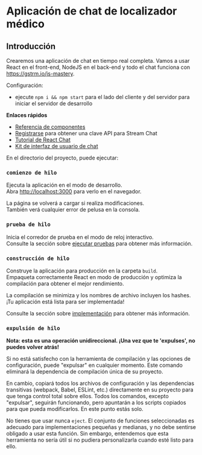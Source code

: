 # Aplicación de chat de localizador médico

## Introducción
Crearemos una aplicación de chat en tiempo real completa. Vamos a usar React en el front-end, NodeJS en el back-end y todo el chat funciona con https://gstrm.io/js-mastery.

Configuración:
- ejecute ```npm i && npm start``` para el lado del cliente y del servidor para iniciar el servidor de desarrollo

**Enlaces rápidos**
- [Referencia de componentes](https://getstream.github.io/stream-chat-react/)
- [Registrarse](https://getstream.io/chat/trial/) para obtener una clave API para Stream Chat
- [Tutorial de React Chat](https://getstream.io/chat/react-chat/tutorial/)
- [Kit de interfaz de usuario de chat](https://getstream.io/chat/ui-kit/)

En el directorio del proyecto, puede ejecutar:


### `comienzo de hilo`

Ejecuta la aplicación en el modo de desarrollo.\
Abra [http://localhost:3000](http://localhost:3000) para verlo en el navegador.

La página se volverá a cargar si realiza modificaciones.\
También verá cualquier error de pelusa en la consola.

### `prueba de hilo`

Inicia el corredor de prueba en el modo de reloj interactivo.\
Consulte la sección sobre [ejecutar pruebas](https://facebook.github.io/create-react-app/docs/running-tests) para obtener más información.

### `construcción de hilo`

Construye la aplicación para producción en la carpeta `build`.\
Empaqueta correctamente React en modo de producción y optimiza la compilación para obtener el mejor rendimiento.

La compilación se minimiza y los nombres de archivo incluyen los hashes.\
¡Tu aplicación está lista para ser implementada!

Consulte la sección sobre [implementación](https://facebook.github.io/create-react-app/docs/deployment) para obtener más información.

### `expulsión de hilo`

**Nota: esta es una operación unidireccional. ¡Una vez que te 'expulses', no puedes volver atrás!**

Si no está satisfecho con la herramienta de compilación y las opciones de configuración, puede "expulsar" en cualquier momento. Este comando eliminará la dependencia de compilación única de su proyecto.

En cambio, copiará todos los archivos de configuración y las dependencias transitivas (webpack, Babel, ESLint, etc.) directamente en su proyecto para que tenga control total sobre ellos. Todos los comandos, excepto "expulsar", seguirán funcionando, pero apuntarán a los scripts copiados para que pueda modificarlos. En este punto estás solo.

No tienes que usar nunca `eject`. El conjunto de funciones seleccionadas es adecuado para implementaciones pequeñas y medianas, y no debe sentirse obligado a usar esta función. Sin embargo, entendemos que esta herramienta no sería útil si no pudiera personalizarla cuando esté listo para ello.
